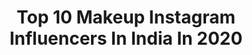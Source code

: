 ---
title: Top 10 Makeup Instagram Influencers In India In 2020
description: >-
  Find top makeup Instagram influencers in India in 2020. Most popular hashtags: #staysafe #stayhome #fashionblogger #fashioninfluencer.
platform: Instagram
profiles:
  - username: "fanaa_20"
    fullname: >-
      ﷽ ¦ 𝙉𝙖𝙗𝙞𝙡𝙖 𝙨𝙖𝙮𝙮𝙖𝙙 🇮🇳 🇴🇲
    location: "India"
    followers: 5090
    engagement: 1438
    commentsToLikes: 0.127447
    avatar: "https://scontent-ams4-1.cdninstagram.com/v/t51.2885-19/s320x320/84634380_2452380845075509_7941410387323256832_n.jpg?_nc_ht=scontent-ams4-1.cdninstagram.com&_nc_ohc=bBbmFcBaxzwAX8Sv9_c&oh=aba401051be1c11a10cb19c7715b5b35&oe=5E808651"
    verified: false
    hashtags: "#fanaafam, #quarantinemood, #hijabiqueen, #modestwear"
  - username: "arnakshi_kashyap"
    fullname: >-
      Arnakshi
    location: "India"
    followers: 6276
    engagement: 2316
    commentsToLikes: 0.052796
    avatar: "https://scontent-ams4-1.cdninstagram.com/v/t51.2885-19/s320x320/80763570_2435304860055928_5954270250873651200_n.jpg?_nc_ht=scontent-ams4-1.cdninstagram.com&_nc_ohc=wMKqLWQxbDEAX_7ME01&oh=87f6e378d5ef8cab7dbcde348a860527&oe=5EB8CF06"
    verified: false
    hashtags: "#dramaticmakeup, #holidayoutfit, #winteroutfit, #undiscovered"
  - username: "palaks_makeup"
    fullname: >-
      Makeup Artist
    location: "India"
    followers: 6990
    engagement: 974
    commentsToLikes: 0.092436
    avatar: "https://scontent-lhr8-1.cdninstagram.com/v/t51.2885-19/s320x320/71950854_696768247499624_6748592227129229312_n.jpg?_nc_ht=scontent-lhr8-1.cdninstagram.com&_nc_ohc=c79Bhtsl8wUAX_3Fywn&oh=e15661ab9af98b48b8ecea9931a2dfcf&oe=5EB9E7C2"
    verified: false
    hashtags: "#skin, #nudelip, #blacklipstick, #easyglam"
  - username: "nidhipatil28"
    fullname: >-
      Nidhi Patil
    location: "India"
    followers: 2416
    engagement: 1605
    commentsToLikes: 0.158414
    avatar: "https://scontent-ams4-1.cdninstagram.com/v/t51.2885-19/s320x320/89692914_510236706596631_3422836811741790208_n.jpg?_nc_ht=scontent-ams4-1.cdninstagram.com&_nc_ohc=GiB6D_szAPkAX_LcVfp&oh=b685989b22b5d625bf3b0ae184d2804e&oe=5E9AF24A"
    verified: false
    hashtags: "#marathinath, #traditionalwear, #marathitradition, #stayhomestaysafe"
  - username: "praveena_madhavan"
    fullname: >-
      Praveena madhavan
    location: "India"
    followers: 30308
    engagement: 2104
    commentsToLikes: 0.022238
    avatar: "https://scontent-lhr8-1.cdninstagram.com/v/t51.2885-19/s320x320/92211919_214157739813974_2551759994630438912_n.jpg?_nc_ht=scontent-lhr8-1.cdninstagram.com&_nc_ohc=t_sMX5jSXdUAX9mVlCG&oh=51dc9d486b558f4c7ee82ca66729eb0b&oe=5EBC7486"
    verified: false
    hashtags: "#graduationday, #vanithaofficial, #balconyfashion, #madhurya"
  - username: "shalini0792"
    fullname: >-
      Shalini Mandal
    location: "India"
    followers: 15445
    engagement: 1219
    commentsToLikes: 0.023481
    avatar: "https://scontent-lhr8-1.cdninstagram.com/v/t51.2885-19/s320x320/89359242_683775979060401_7367904447965429760_n.jpg?_nc_ht=scontent-lhr8-1.cdninstagram.com&_nc_ohc=tf4j6jw_MBAAX8K_UJv&oh=e2b5eae8776ed10f830656acb216a672&oe=5EB96751"
    verified: false
    hashtags: "#forestessentials, #willyoubemysubscriber, #denimondenim, #goldenhour"
  - username: "nirali_manek"
    fullname: >-
      Nirali Manek
    location: "India"
    followers: 40823
    engagement: 622
    commentsToLikes: 0.123825
    avatar: "https://scontent-ams4-1.cdninstagram.com/v/t51.2885-19/s320x320/91887617_705341780258218_4495806997622423552_n.jpg?_nc_ht=scontent-ams4-1.cdninstagram.com&_nc_ohc=1ga0MnA1DzEAX8GMn17&oh=1ed79e625541881a1ad0ee78a3a807b3&oe=5EBB322E"
    verified: false
    hashtags: "#bodysuitlovers, #dewyskin, #vaadiherbal, #coronavirusoutbreak"
  - username: "evergoldbeauty"
    fullname: >-
      𝐁𝐇𝐀𝐕 𝐒.
    location: "India"
    followers: 89093
    engagement: 682
    commentsToLikes: 0.012730
    avatar: "https://scontent-lhr8-1.cdninstagram.com/v/t51.2885-19/s320x320/76890748_2822011554504412_2934956044771655680_n.jpg?_nc_ht=scontent-lhr8-1.cdninstagram.com&_nc_ohc=b-KUXJlIoCsAX_pNSfM&oh=fbab2ed2d7c478b30fcca80673302523&oe=5EB9AAE5"
    verified: false
    hashtags: "#tbt"
  - username: "priyanka_chandani"
    fullname: >-
      Priyanka Chandani 💙🕉
    location: "India"
    followers: 23623
    engagement: 316
    commentsToLikes: 0.086502
    avatar: "https://scontent-nrt1-1.cdninstagram.com/v/t51.2885-19/s320x320/82099469_2864906456881317_3897341680457613312_n.jpg?_nc_ht=scontent-nrt1-1.cdninstagram.com&_nc_ohc=7dj57gnN-ooAX_JfxOs&oh=192ab1c2ecca0a77400e293672982211&oe=5EA401A1"
    verified: false
    hashtags: "#instabeauty, #spreadlove, #leatherjacket, #blogger"
  - username: "quuuiinnzzaaaa"
    fullname: >-
      S W E T A 🌸
    location: "India"
    followers: 16420
    engagement: 338
    commentsToLikes: 0.061514
    avatar: "https://scontent-ams4-1.cdninstagram.com/v/t51.2885-19/s320x320/91704900_2624082794388136_8456926163581796352_n.jpg?_nc_ht=scontent-ams4-1.cdninstagram.com&_nc_ohc=RBezWUDjKs0AX9MG3e8&oh=4c1892acdff2293b4698274cb4816cde&oe=5EBD15B4"
    verified: false
    hashtags: "#holi, #onemonthdetox, #bridalblouse, #bridalsarees"
---